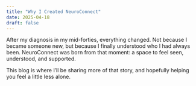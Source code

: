 ```yaml
---
title: "Why I Created NeuroConnect"
date: 2025-04-18
draft: false
---
```


After my diagnosis in my mid-forties, everything changed. Not because I became someone new, but because I finally understood who I had always been. NeuroConnect was born from that moment: a space to feel seen, understood, and supported.

This blog is where I’ll be sharing more of that story, and hopefully helping you feel a little less alone.